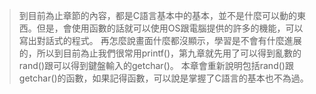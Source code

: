 > 到目前為止章節的內容，都是C語言基本中的基本，並不是什麼可以動的東西。但是，會使用函數的話就可以使用OS跟電腦提供的許多的機能，可以寫出對話式的程式。
> 再怎麼說畫面什麼都沒顯示，學習是不會有什麼進展的，所以到目前為止我們很常用printf()，第九章就先用了可以得到亂數的rand()跟可以得到鍵盤輸入的getchar()。
> 本章會重新說明包括rand()跟getchar()的函數，如果記得函數，可以說是掌握了C語言的基本也不為過。